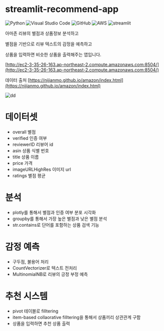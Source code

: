 # streamlit-recommend-app
![Python](https://img.shields.io/badge/python-3670A0?style=for-the-badge&logo=python&logoColor=ffdd54)
![Visual Studio Code](https://img.shields.io/badge/Visual%20Studio%20Code-0078d7.svg?style=for-the-badge&logo=visual-studio-code&logoColor=white)
![GitHub](https://img.shields.io/badge/github-%23121011.svg?style=for-the-badge&logo=github&logoColor=white)
![AWS](https://img.shields.io/badge/AWS-%23FF9900.svg?style=for-the-badge&logo=amazon-aws&logoColor=white)
![streamlit](https://streamlit.io/images/brand/streamlit-logo-secondary-colormark-darktext.png)

아마존 리뷰의 별점과 상품정보 분석하고

별점을 기반으로 리뷰 텍스트의 감정을 예측하고

상품을 입력하면 비슷한 상품을 출력해주는 앱입니다.

[http://ec2-3-35-26-163.ap-northeast-2.compute.amazonaws.com:8504/](http://ec2-3-35-26-163.ap-northeast-2.compute.amazonaws.com:8504/)

데이터 출처 [https://nijianmo.github.io/amazon/index.html](https://nijianmo.github.io/amazon/index.html)

![dd](https://media-cldnry.s-nbcnews.com/image/upload/newscms/2020_38/3412555/amazon-prime-day-history-kr-2x1-tease-200916.jpg)

# 데이터셋
* overall 별점
* verified 인증 여부
* reviewerID 리뷰어 id
* asin 상품 식별 번호
* title 상품 이름
* price 가격
* imageURLHighRes 이미지 url
* ratings 별점 평균

# 분석

* plotly를 통해서 별점과 인증 여부 분포 시각화
* groupby를 통해서 가장 높은 별점과 낮은 별점 분석 
* str.contains로 단어를 포함하는 상품 검색 기능

# 감정 예측

* 구두점, 불용어 처리
* CountVectorizer로 텍스트 전처리
* MultinomialNB로 리뷰의 긍정 부정 예측

# 추천 시스템

* pivot 테이블로 filltering
* item-based collaorative filltering을 통해서 상품끼리 상관관계 구함
* 상품을 입력하면 추천 상품 출력
